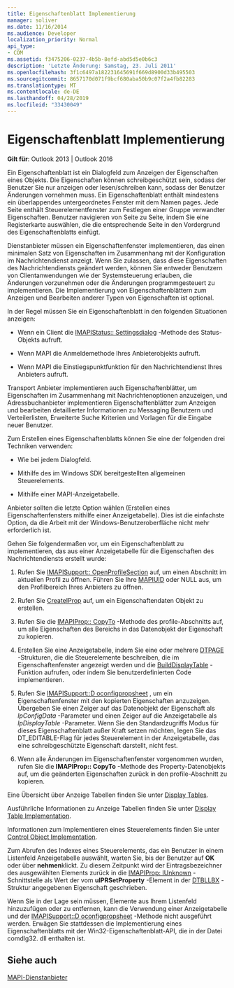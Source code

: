 ```yaml
---
title: Eigenschaftenblatt Implementierung
manager: soliver
ms.date: 11/16/2014
ms.audience: Developer
localization_priority: Normal
api_type:
- COM
ms.assetid: f3475206-0237-4b5b-8efd-abd5d5e0b6c3
description: 'Letzte Änderung: Samstag, 23. Juli 2011'
ms.openlocfilehash: 3f1c6497a182231645691f669d8900d33b495503
ms.sourcegitcommit: 8657170d071f9bcf680aba50b9c07f2a4fb82283
ms.translationtype: MT
ms.contentlocale: de-DE
ms.lasthandoff: 04/28/2019
ms.locfileid: "33430049"
---
```

# <a name="property-sheet-implementation"></a>Eigenschaftenblatt Implementierung

  
  
**Gilt für**: Outlook 2013 | Outlook 2016 
  
Ein Eigenschaftenblatt ist ein Dialogfeld zum Anzeigen der Eigenschaften eines Objekts. Die Eigenschaften können schreibgeschützt sein, sodass der Benutzer Sie nur anzeigen oder lesen/schreiben kann, sodass der Benutzer Änderungen vornehmen muss. Ein Eigenschaftenblatt enthält mindestens ein überlappendes untergeordnetes Fenster mit dem Namen pages. Jede Seite enthält Steuerelementfenster zum Festlegen einer Gruppe verwandter Eigenschaften. Benutzer navigieren von Seite zu Seite, indem Sie eine Registerkarte auswählen, die die entsprechende Seite in den Vordergrund des Eigenschaftenblatts einfügt.
  
Dienstanbieter müssen ein Eigenschaftenfenster implementieren, das einen minimalen Satz von Eigenschaften im Zusammenhang mit der Konfiguration im Nachrichtendienst anzeigt. Wenn Sie zulassen, dass diese Eigenschaften des Nachrichtendiensts geändert werden, können Sie entweder Benutzern von Clientanwendungen wie der Systemsteuerung erlauben, die Änderungen vorzunehmen oder die Änderungen programmgesteuert zu implementieren. Die Implementierung von Eigenschaftenblättern zum Anzeigen und Bearbeiten anderer Typen von Eigenschaften ist optional. 
  
In der Regel müssen Sie ein Eigenschaftenblatt in den folgenden Situationen anzeigen:
  
- Wenn ein Client die [IMAPIStatus:: Settingsdialog](imapistatus-settingsdialog.md) -Methode des Status-Objekts aufruft. 
    
- Wenn MAPI die Anmeldemethode Ihres Anbieterobjekts aufruft.
    
- Wenn MAPI die Einstiegspunktfunktion für den Nachrichtendienst Ihres Anbieters aufruft.
    
Transport Anbieter implementieren auch Eigenschaftenblätter, um Eigenschaften im Zusammenhang mit Nachrichtenoptionen anzuzeigen, und Adressbuchanbieter implementieren Eigenschaftenblätter zum Anzeigen und bearbeiten detaillierter Informationen zu Messaging Benutzern und Verteilerlisten, Erweiterte Suche Kriterien und Vorlagen für die Eingabe neuer Benutzer.
  
Zum Erstellen eines Eigenschaftenblatts können Sie eine der folgenden drei Techniken verwenden:
  
- Wie bei jedem Dialogfeld.
    
- Mithilfe des im Windows SDK bereitgestellten allgemeinen Steuerelements.
    
- Mithilfe einer MAPI-Anzeigetabelle.
    
Anbieter sollten die letzte Option wählen (Erstellen eines Eigenschaftenfensters mithilfe einer Anzeigetabelle). Dies ist die einfachste Option, da die Arbeit mit der Windows-Benutzeroberfläche nicht mehr erforderlich ist. 
  
Gehen Sie folgendermaßen vor, um ein Eigenschaftenblatt zu implementieren, das aus einer Anzeigetabelle für die Eigenschaften des Nachrichtendiensts erstellt wurde:
  
1. Rufen Sie [IMAPISupport:: OpenProfileSection](imapisupport-openprofilesection.md) auf, um einen Abschnitt im aktuellen Profil zu öffnen. Führen Sie Ihre [MAPIUID](mapiuid.md) oder NULL aus, um den Profilbereich Ihres Anbieters zu öffnen. 
    
2. Rufen Sie [CreateIProp](createiprop.md) auf, um ein Eigenschaftendaten Objekt zu erstellen. 
    
3. Rufen Sie die [IMAPIProp:: CopyTo](imapiprop-copyto.md) -Methode des profile-Abschnitts auf, um alle Eigenschaften des Bereichs in das Datenobjekt der Eigenschaft zu kopieren. 
    
4. Erstellen Sie eine Anzeigetabelle, indem Sie eine oder mehrere [DTPAGE](dtpage.md) -Strukturen, die die Steuerelemente beschreiben, die im Eigenschaftenfenster angezeigt werden und die [BuildDisplayTable](builddisplaytable.md) -Funktion aufrufen, oder indem Sie benutzerdefinierten Code implementieren. 
    
5. Rufen Sie [IMAPISupport::D oconfigpropsheet](imapisupport-doconfigpropsheet.md) , um ein Eigenschaftenfenster mit den kopierten Eigenschaften anzuzeigen. Übergeben Sie einen Zeiger auf das Datenobjekt der Eigenschaft als _lpConfigData_ -Parameter und einen Zeiger auf die Anzeigetabelle als _lpDisplayTable_ -Parameter. Wenn Sie den Standardzugriffs Modus für dieses Eigenschaftenblatt außer Kraft setzen möchten, legen Sie das DT_EDITABLE-Flag für jedes Steuerelement in der Anzeigetabelle, das eine schreibgeschützte Eigenschaft darstellt, nicht fest. 
    
6. Wenn alle Änderungen im Eigenschaftenfenster vorgenommen wurden, rufen Sie die **IMAPIProp:: CopyTo** -Methode des Property-Datenobjekts auf, um die geänderten Eigenschaften zurück in den profile-Abschnitt zu kopieren. 
    
Eine Übersicht über Anzeige Tabellen finden Sie unter [Display Tables](display-tables.md). 
  
Ausführliche Informationen zu Anzeige Tabellen finden Sie unter [Display Table Implementation](display-table-implementation.md). 
  
Informationen zum Implementieren eines Steuerelements finden Sie unter [Control Object Implementation](control-object-implementation.md).
  
Zum Abrufen des Indexes eines Steuerelements, das ein Benutzer in einem Listenfeld Anzeigetabelle auswählt, warten Sie, bis der Benutzer auf **OK** oder über **nehmen**klickt. Zu diesem Zeitpunkt wird der Eintragsbezeichner des ausgewählten Elements zurück in die [IMAPIProp: IUnknown](imapipropiunknown.md) -Schnittstelle als Wert der vom **ulPRSetProperty** -Element in der [DTBLLBX](dtbllbx.md) -Struktur angegebenen Eigenschaft geschrieben. 
  
Wenn Sie in der Lage sein müssen, Elemente aus Ihrem Listenfeld hinzuzufügen oder zu entfernen, kann die Verwendung einer Anzeigetabelle und der [IMAPISupport::D oconfigpropsheet](imapisupport-doconfigpropsheet.md) -Methode nicht ausgeführt werden. Erwägen Sie stattdessen die Implementierung eines Eigenschaftenblatts mit der Win32-Eigenschaftenblatt-API, die in der Datei comdlg32. dll enthalten ist. 
  
## <a name="see-also"></a>Siehe auch



[MAPI-Dienstanbieter](mapi-service-providers.md)

